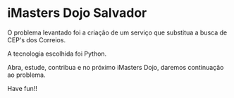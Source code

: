 iMasters Dojo Salvador
======================================

O problema levantado foi a criação de um serviço que substitua a busca de CEP's dos Correios.

A tecnologia escolhida foi Python.

Abra, estude, contribua e no próximo iMasters Dojo, daremos continuação ao problema.

Have fun!!
